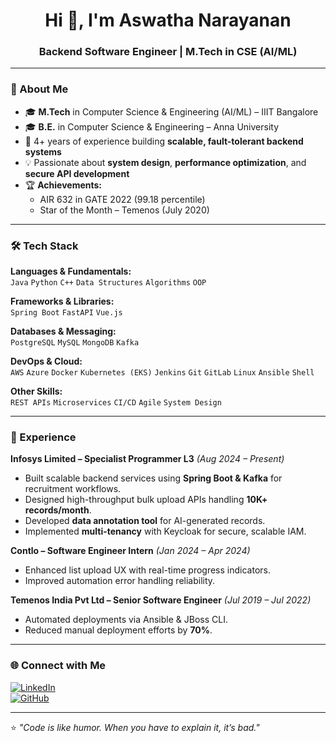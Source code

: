 <h1 align="center">Hi 👋, I'm Aswatha Narayanan</h1>
<h3 align="center">Backend Software Engineer | M.Tech in CSE (AI/ML)</h3>

---

### 🚀 About Me
- 🎓 **M.Tech** in Computer Science & Engineering (AI/ML) – IIIT Bangalore
- 🎓 **B.E.** in Computer Science & Engineering – Anna University  
- 💼 4+ years of experience building **scalable, fault-tolerant backend systems**  
- 💡 Passionate about **system design**, **performance optimization**, and **secure API development**  
- 🏆 **Achievements:**  
  - AIR 632 in GATE 2022 (99.18 percentile)  
  - Star of the Month – Temenos (July 2020)  

---

### 🛠 Tech Stack

**Languages & Fundamentals:**  
`Java` `Python` `C++` `Data Structures` `Algorithms` `OOP`

**Frameworks & Libraries:**  
`Spring Boot` `FastAPI` `Vue.js`  

**Databases & Messaging:**  
`PostgreSQL` `MySQL` `MongoDB` `Kafka`

**DevOps & Cloud:**  
`AWS` `Azure` `Docker` `Kubernetes (EKS)` `Jenkins` `Git` `GitLab` `Linux` `Ansible` `Shell`

**Other Skills:**  
`REST APIs` `Microservices` `CI/CD` `Agile` `System Design`

---
<!--
### 📈 GitHub Stats

<p align="center">
  <img src="https://github-readme-stats.vercel.app/api?username=YOUR_USERNAME&show_icons=true&theme=tokyonight" alt="GitHub stats" height="165"/>
  <img src="https://github-readme-streak-stats.herokuapp.com/?user=YOUR_USERNAME&theme=tokyonight" alt="GitHub streak" height="165"/>
</p>

---
-->

### 💼 Experience

**Infosys Limited – Specialist Programmer L3** *(Aug 2024 – Present)*  
- Built scalable backend services using **Spring Boot & Kafka** for recruitment workflows.  
- Designed high-throughput bulk upload APIs handling **10K+ records/month**.  
- Developed **data annotation tool** for AI-generated records.  
- Implemented **multi-tenancy** with Keycloak for secure, scalable IAM.  

**Contlo – Software Engineer Intern** *(Jan 2024 – Apr 2024)*  
- Enhanced list upload UX with real-time progress indicators.  
- Improved automation error handling reliability.  

**Temenos India Pvt Ltd – Senior Software Engineer** *(Jul 2019 – Jul 2022)*  
- Automated deployments via Ansible & JBoss CLI.  
- Reduced manual deployment efforts by **70%**.  

---


### 🌐 Connect with Me

[![LinkedIn](https://img.shields.io/badge/LinkedIn-blue?style=for-the-badge&logo=linkedin)](https://linkedin.com/in/aswathanarayanan)  
[![GitHub](https://img.shields.io/badge/GitHub-black?style=for-the-badge&logo=github)](https://github.com/Aswathanarayanan)  

---

⭐ *"Code is like humor. When you have to explain it, it’s bad."*
